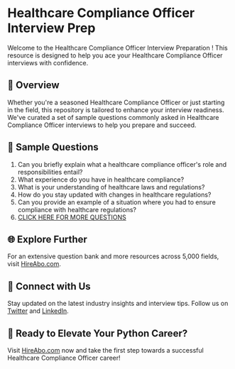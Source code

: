 # Healthcare Compliance Officer Interview Prep

Welcome to the Healthcare Compliance Officer Interview Preparation ! This resource is designed to help you ace your Healthcare Compliance Officer interviews with confidence.

## 🚀 Overview

Whether you're a seasoned Healthcare Compliance Officer or just starting in the field, this repository is tailored to enhance your interview readiness. We've curated a set of sample questions commonly asked in Healthcare Compliance Officer interviews to help you prepare and succeed.

## 📝 Sample Questions

1. Can you briefly explain what a healthcare compliance officer's role and responsibilities entail?
2. What experience do you have in healthcare compliance?
3. What is your understanding of healthcare laws and regulations?
4. How do you stay updated with changes in healthcare regulations?
5. Can you provide an example of a situation where you had to ensure compliance with healthcare regulations?
6. [CLICK HERE FOR MORE QUESTIONS](https://hireabo.com/job/2_4_13/Healthcare%20Compliance%20Officer)

## 🌐 Explore Further

For an extensive question bank and more resources across 5,000 fields, visit [HireAbo.com](https://www.hireabo.com).

## 📱 Connect with Us

Stay updated on the latest industry insights and interview tips. Follow us on [Twitter](https://twitter.com/hireabo) and [LinkedIn](https://www.linkedin.com/in/hire-abo-3609972a8/).

## 🚀 Ready to Elevate Your Python Career?

Visit [HireAbo.com](https://www.hireabo.com) now and take the first step towards a successful Healthcare Compliance Officer career!